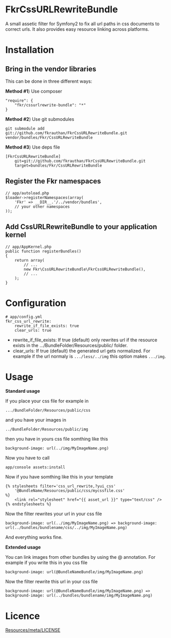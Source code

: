 FkrCssURLRewriteBundle
======================

A small assetic filter for Symfony2 to fix all url paths in css documents to correct urls. It also provides easy resource linking across platforms.


Installation
============

Bring in the vendor libraries
-----------------------------

This can be done in three different ways:

**Method #1**) Use composer

    "require": {
        "fkr/cssurlrewrite-bundle": "*"
    }


**Method #2**) Use git submodules

    git submodule add git://github.com/fkrauthan/FkrCssURLRewriteBundle.git vendor/bundles/Fkr/CssURLRewriteBundle


**Method #3**) Use deps file
	
	[FkrCssURLRewriteBundle]
	    git=git://github.com/fkrauthan/FkrCssURLRewriteBundle.git
		target=bundles/Fkr/CssURLRewriteBundle


Register the Fkr namespaces
-----------------------------------------
	
    // app/autoload.php
    $loader->registerNamespaces(array(
        'Fkr' => __DIR__.'/../vendor/bundles',
        // your other namespaces
    ));


Add CssURLRewriteBundle to your application kernel
----------------------------------------------
	
	// app/AppKernel.php
    public function registerBundles()
    {
        return array(
            // ...
            new Fkr\CssURLRewriteBundle\FkrCssURLRewriteBundle(),
            // ...
        );
    }


Configuration
=============

    # app/config.yml
    fkr_css_url_rewrite:
        rewrite_if_file_exists: true
        clear_urls: true


* rewrite_if_file_exists: If true (default) only rewrites url if the resource exists in the .../BundleFolder/Resources/public/ folder.
* clear_urls: If true (default) the generated url gets normalized. For example if the url normaly is `.../less/../img` this option makes `.../img`.


Usage
=====

**Standard usage**

If you place your css file for example in 

	.../BundleFolder/Resources/public/css 

and you have your images in

	../BundleFolder/Resources/public/img

then you have in yours css file somthing like this

	background-image: url(../img/MyImageName.png)

Now you have to call
 
	app/console assets:install
	
Now if you have somthing like this in your template

	{% stylesheets filter='css_url_rewrite,?yui_css' 
		'@BundleName/Resources/public/css/mycssfile.css'
	%}
		<link rel="stylesheet" href="{{ asset_url }}" type="text/css" />
	{% endstylesheets %}

Now the filter rewrites your url in your css file

	background-image: url(../img/MyImageName.png) => background-image: url(../bundles/bundlename/css/../img/MyImageName.png)
	
And everything works fine.

**Extended usage**

You can link images from other bundles by using the @ annotation. For example if you write this in you css file

	background-image: url(@BundleNameBundle/img/MyImageName.png)

Now the filter rewrite this url in your css file

	background-image: url(@BundleNameBundle/img/MyImageName.png) => background-image: url(../bundles/bundlename/img/MyImageName.png)


Licence
=======

[Resources/meta/LICENSE](https://github.com/fkrauthan/FkrCssURLRewriteBundle/blob/master/Resources/meta/LICENSE)
